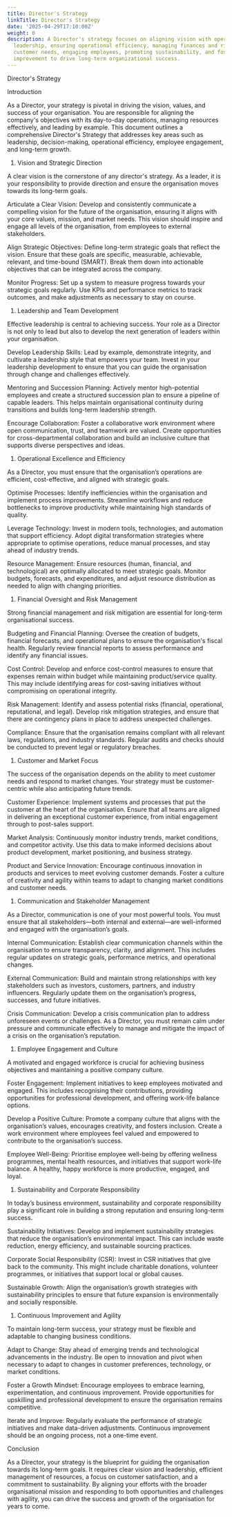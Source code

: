 ```yaml
---
title: Director's Strategy
linkTitle: Director's Strategy
date: '2025-04-29T17:10:00Z'
weight: 0
description: A Director's strategy focuses on aligning vision with operations, developing
  leadership, ensuring operational efficiency, managing finances and risks, prioritizing
  customer needs, engaging employees, promoting sustainability, and fostering continuous
  improvement to drive long-term organizational success.
---
```



Director's Strategy

Introduction

As a Director, your strategy is pivotal in driving the vision, values, and success of your organisation. You are responsible for aligning the company's objectives with its day-to-day operations, managing resources effectively, and leading by example. This document outlines a comprehensive Director's Strategy that addresses key areas such as leadership, decision-making, operational efficiency, employee engagement, and long-term growth.

1. Vision and Strategic Direction

A clear vision is the cornerstone of any director's strategy. As a leader, it is your responsibility to provide direction and ensure the organisation moves towards its long-term goals.

Articulate a Clear Vision: Develop and consistently communicate a compelling vision for the future of the organisation, ensuring it aligns with your core values, mission, and market needs. This vision should inspire and engage all levels of the organisation, from employees to external stakeholders.

Align Strategic Objectives: Define long-term strategic goals that reflect the vision. Ensure that these goals are specific, measurable, achievable, relevant, and time-bound (SMART). Break them down into actionable objectives that can be integrated across the company.

Monitor Progress: Set up a system to measure progress towards your strategic goals regularly. Use KPIs and performance metrics to track outcomes, and make adjustments as necessary to stay on course.

1. Leadership and Team Development

Effective leadership is central to achieving success. Your role as a Director is not only to lead but also to develop the next generation of leaders within your organisation.

Develop Leadership Skills: Lead by example, demonstrate integrity, and cultivate a leadership style that empowers your team. Invest in your leadership development to ensure that you can guide the organisation through change and challenges effectively.

Mentoring and Succession Planning: Actively mentor high-potential employees and create a structured succession plan to ensure a pipeline of capable leaders. This helps maintain organisational continuity during transitions and builds long-term leadership strength.

Encourage Collaboration: Foster a collaborative work environment where open communication, trust, and teamwork are valued. Create opportunities for cross-departmental collaboration and build an inclusive culture that supports diverse perspectives and ideas.

1. Operational Excellence and Efficiency

As a Director, you must ensure that the organisation’s operations are efficient, cost-effective, and aligned with strategic goals.

Optimise Processes: Identify inefficiencies within the organisation and implement process improvements. Streamline workflows and reduce bottlenecks to improve productivity while maintaining high standards of quality.

Leverage Technology: Invest in modern tools, technologies, and automation that support efficiency. Adopt digital transformation strategies where appropriate to optimise operations, reduce manual processes, and stay ahead of industry trends.

Resource Management: Ensure resources (human, financial, and technological) are optimally allocated to meet strategic goals. Monitor budgets, forecasts, and expenditures, and adjust resource distribution as needed to align with changing priorities.

1. Financial Oversight and Risk Management

Strong financial management and risk mitigation are essential for long-term organisational success.

Budgeting and Financial Planning: Oversee the creation of budgets, financial forecasts, and operational plans to ensure the organisation's fiscal health. Regularly review financial reports to assess performance and identify any financial issues.

Cost Control: Develop and enforce cost-control measures to ensure that expenses remain within budget while maintaining product/service quality. This may include identifying areas for cost-saving initiatives without compromising on operational integrity.

Risk Management: Identify and assess potential risks (financial, operational, reputational, and legal). Develop risk mitigation strategies, and ensure that there are contingency plans in place to address unexpected challenges.

Compliance: Ensure that the organisation remains compliant with all relevant laws, regulations, and industry standards. Regular audits and checks should be conducted to prevent legal or regulatory breaches.

1. Customer and Market Focus

The success of the organisation depends on the ability to meet customer needs and respond to market changes. Your strategy must be customer-centric while also anticipating future trends.

Customer Experience: Implement systems and processes that put the customer at the heart of the organisation. Ensure that all teams are aligned in delivering an exceptional customer experience, from initial engagement through to post-sales support.

Market Analysis: Continuously monitor industry trends, market conditions, and competitor activity. Use this data to make informed decisions about product development, market positioning, and business strategy.

Product and Service Innovation: Encourage continuous innovation in products and services to meet evolving customer demands. Foster a culture of creativity and agility within teams to adapt to changing market conditions and customer needs.

1. Communication and Stakeholder Management

As a Director, communication is one of your most powerful tools. You must ensure that all stakeholders—both internal and external—are well-informed and engaged with the organisation’s goals.

Internal Communication: Establish clear communication channels within the organisation to ensure transparency, clarity, and alignment. This includes regular updates on strategic goals, performance metrics, and operational changes.

External Communication: Build and maintain strong relationships with key stakeholders such as investors, customers, partners, and industry influencers. Regularly update them on the organisation’s progress, successes, and future initiatives.

Crisis Communication: Develop a crisis communication plan to address unforeseen events or challenges. As a Director, you must remain calm under pressure and communicate effectively to manage and mitigate the impact of a crisis on the organisation’s reputation.

1. Employee Engagement and Culture

A motivated and engaged workforce is crucial for achieving business objectives and maintaining a positive company culture.

Foster Engagement: Implement initiatives to keep employees motivated and engaged. This includes recognising their contributions, providing opportunities for professional development, and offering work-life balance options.

Develop a Positive Culture: Promote a company culture that aligns with the organisation’s values, encourages creativity, and fosters inclusion. Create a work environment where employees feel valued and empowered to contribute to the organisation’s success.

Employee Well-Being: Prioritise employee well-being by offering wellness programmes, mental health resources, and initiatives that support work-life balance. A healthy, happy workforce is more productive, engaged, and loyal.

1. Sustainability and Corporate Responsibility

In today’s business environment, sustainability and corporate responsibility play a significant role in building a strong reputation and ensuring long-term success.

Sustainability Initiatives: Develop and implement sustainability strategies that reduce the organisation’s environmental impact. This can include waste reduction, energy efficiency, and sustainable sourcing practices.

Corporate Social Responsibility (CSR): Invest in CSR initiatives that give back to the community. This might include charitable donations, volunteer programmes, or initiatives that support local or global causes.

Sustainable Growth: Align the organisation’s growth strategies with sustainability principles to ensure that future expansion is environmentally and socially responsible.

1. Continuous Improvement and Agility

To maintain long-term success, your strategy must be flexible and adaptable to changing business conditions.

Adapt to Change: Stay ahead of emerging trends and technological advancements in the industry. Be open to innovation and pivot when necessary to adapt to changes in customer preferences, technology, or market conditions.

Foster a Growth Mindset: Encourage employees to embrace learning, experimentation, and continuous improvement. Provide opportunities for upskilling and professional development to ensure the organisation remains competitive.

Iterate and Improve: Regularly evaluate the performance of strategic initiatives and make data-driven adjustments. Continuous improvement should be an ongoing process, not a one-time event.

Conclusion

As a Director, your strategy is the blueprint for guiding the organisation towards its long-term goals. It requires clear vision and leadership, efficient management of resources, a focus on customer satisfaction, and a commitment to sustainability. By aligning your efforts with the broader organisational mission and responding to both opportunities and challenges with agility, you can drive the success and growth of the organisation for years to come.


